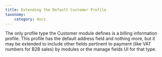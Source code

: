 ```yaml
---
title: Extending the Default Customer Profile
taxonomy:
    category: docs
---
```


The only profile type the Customer module defines is a billing information profile. This profile has the default address field and nothing more, but it may be extended to include other fields pertinent to payment (like VAT numbers for B2B sales) by modules or the manage fields UI for that type.